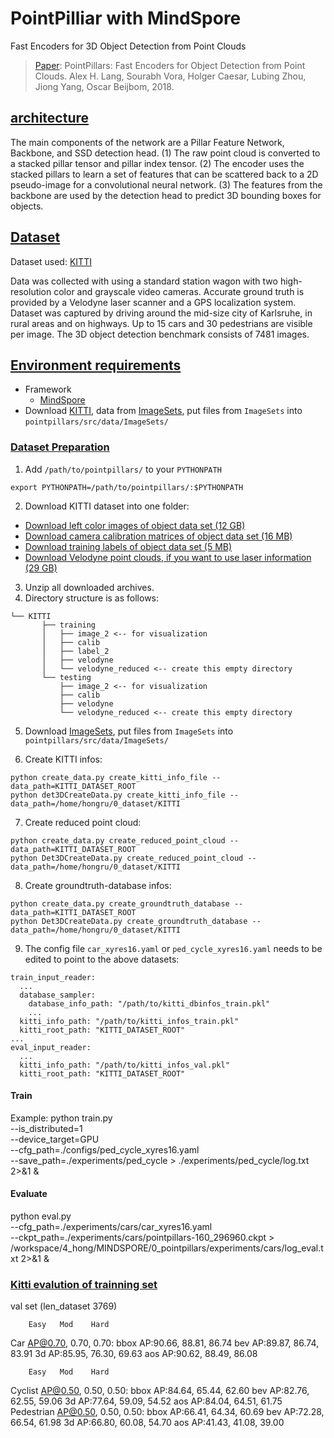 # PointPilliar with MindSpore
Fast Encoders for 3D Object Detection from Point Clouds
> [Paper](https://arxiv.org/abs/1812.05784):  PointPillars: Fast Encoders for Object Detection from Point Clouds.
> Alex H. Lang, Sourabh Vora, Holger Caesar, Lubing Zhou, Jiong Yang, Oscar Beijbom, 2018.

## [architecture](#contents)

The main components of the network are a Pillar Feature Network, Backbone, and SSD detection head.
(1) The raw point cloud is converted to a stacked pillar tensor and pillar index tensor.
(2) The encoder uses the stacked pillars to learn a set of features that can be scattered back to a 2D pseudo-image for a convolutional neural network.
(3) The features from the backbone are used by the detection head to predict 3D bounding boxes for objects.

## [Dataset](#contents)

Dataset used: [KITTI](http://www.cvlibs.net/datasets/kitti/eval_object.php?obj_benchmark=3d)

Data was collected with using a standard station wagon with two high-resolution color and grayscale video cameras.
Accurate ground truth is provided by a Velodyne laser scanner and a GPS localization system.
Dataset was captured by driving around the mid-size city of Karlsruhe, in rural areas and on highways.
Up to 15 cars and 30 pedestrians are visible per image. The 3D object detection benchmark consists of 7481 images.

## [Environment requirements](#contents)
- Framework
    - [MindSpore](https://gitee.com/mindspore/mindspore)
- Download [KITTI](http://www.cvlibs.net/datasets/kitti/eval_object.php?obj_benchmark=3d), data from [ImageSets](https://github.com/traveller59/second.pytorch/tree/master/second/data/ImageSets), put files from `ImageSets` into `pointpillars/src/data/ImageSets/`

### [Dataset Preparation](#contents)
1. Add `/path/to/pointpillars/` to your `PYTHONPATH`

```text
export PYTHONPATH=/path/to/pointpillars/:$PYTHONPATH
```

2. Download KITTI dataset into one folder:
- [Download left color images of object data set (12 GB)](https://s3.eu-central-1.amazonaws.com/avg-kitti/data_object_image_2.zip)
- [Download camera calibration matrices of object data set (16 MB)](https://s3.eu-central-1.amazonaws.com/avg-kitti/data_object_calib.zip)
- [Download training labels of object data set (5 MB)](https://s3.eu-central-1.amazonaws.com/avg-kitti/data_object_label_2.zip)
- [Download Velodyne point clouds, if you want to use laser information (29 GB)](https://s3.eu-central-1.amazonaws.com/avg-kitti/data_object_velodyne.zip)
3. Unzip all downloaded archives.
4. Directory structure is as follows:

```text
└── KITTI
       ├── training
       │   ├── image_2 <-- for visualization
       │   ├── calib
       │   ├── label_2
       │   ├── velodyne
       │   └── velodyne_reduced <-- create this empty directory
       └── testing
           ├── image_2 <-- for visualization
           ├── calib
           ├── velodyne
           └── velodyne_reduced <-- create this empty directory
```

5. Download [ImageSets](https://github.com/traveller59/second.pytorch/tree/master/second/data/ImageSets), put files from `ImageSets` into `pointpillars/src/data/ImageSets/`

6. Create KITTI infos:

```shell
python create_data.py create_kitti_info_file --data_path=KITTI_DATASET_ROOT
python det3DCreateData.py create_kitti_info_file --data_path=/home/hongru/0_dataset/KITTI 
```

7. Create reduced point cloud:

```shell
python create_data.py create_reduced_point_cloud --data_path=KITTI_DATASET_ROOT
python Det3DCreateData.py create_reduced_point_cloud --data_path=/home/hongru/0_dataset/KITTI
```

8. Create groundtruth-database infos:

```shell
python create_data.py create_groundtruth_database --data_path=KITTI_DATASET_ROOT
python Det3DCreateData.py create_groundtruth_database --data_path=/home/hongru/0_dataset/KITTI
```

9. The config file `car_xyres16.yaml` or `ped_cycle_xyres16.yaml` needs to be edited to point to the above datasets:

```text
train_input_reader:
  ...
  database_sampler:
    database_info_path: "/path/to/kitti_dbinfos_train.pkl"
    ...
  kitti_info_path: "/path/to/kitti_infos_train.pkl"
  kitti_root_path: "KITTI_DATASET_ROOT"
...
eval_input_reader:
  ...
  kitti_info_path: "/path/to/kitti_infos_val.pkl"
  kitti_root_path: "KITTI_DATASET_ROOT"
```

#### Train
Example:
python train.py \
  --is_distributed=1 \
  --device_target=GPU \
  --cfg_path=./configs/ped_cycle_xyres16.yaml \
  --save_path=./experiments/ped_cycle > ./experiments/ped_cycle/log.txt 2>&1 &
  
 #### Evaluate
 python eval.py \
  --cfg_path=./experiments/cars/car_xyres16.yaml \
  --ckpt_path=./experiments/cars/pointpillars-160_296960.ckpt > /workspace/4_hong/MINDSPORE/0_pointpillars/experiments/cars/log_eval.txt 2>&1 &
 
 ### [Kitti evalution of trainning set](#contents)
 
val set (len_dataset 3769)

        Easy   Mod    Hard
Car AP@0.70, 0.70, 0.70:
bbox AP:90.66, 88.81, 86.74
bev  AP:89.87, 86.74, 83.91
3d   AP:85.95, 76.30, 69.63
aos  AP:90.62, 88.49, 86.08

        Easy   Mod    Hard
Cyclist AP@0.50, 0.50, 0.50:
bbox AP:84.64, 65.44, 62.60
bev  AP:82.76, 62.55, 59.06
3d   AP:77.64, 59.09, 54.52
aos  AP:84.04, 64.51, 61.75
Pedestrian AP@0.50, 0.50, 0.50:
bbox AP:66.41, 64.34, 60.69
bev  AP:72.28, 66.54, 61.98
3d   AP:66.80, 60.08, 54.70
aos  AP:41.43, 41.08, 39.00

